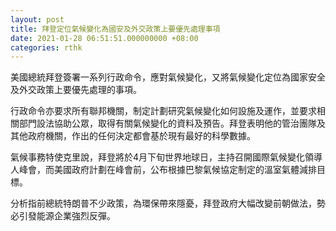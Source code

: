 ```yaml
---
layout: post
title: 拜登定位氣候變化為國安及外交政策上要優先處理事項
date: 2021-01-28 06:51:51.000000000 +08:00
categories: rthk
---
```


美國總統拜登簽署一系列行政命令，應對氣候變化，又將氣候變化定位為國家安全及外交政策上要優先處理的事項。

行政命令亦要求所有聯邦機關，制定計劃研究氣候變化如何設施及運作，並要求相關部門設法協助公眾，取得有關氣候變化的資料及預告。拜登表明他的管治團隊及其他政府機關，作出的任何決定都會基於現有最好的科學數據。

氣候事務特使克里說，拜登將於4月下旬世界地球日，主持召開國際氣候變化領導人峰會，而美國政府計劃在峰會前，公布根據巴黎氣候協定制定的溫室氣體減排目標。

分析指前總統特朗普不少政策，為環保帶來隱憂，拜登政府大幅改變前朝做法，勢必引發能源企業強烈反彈。
